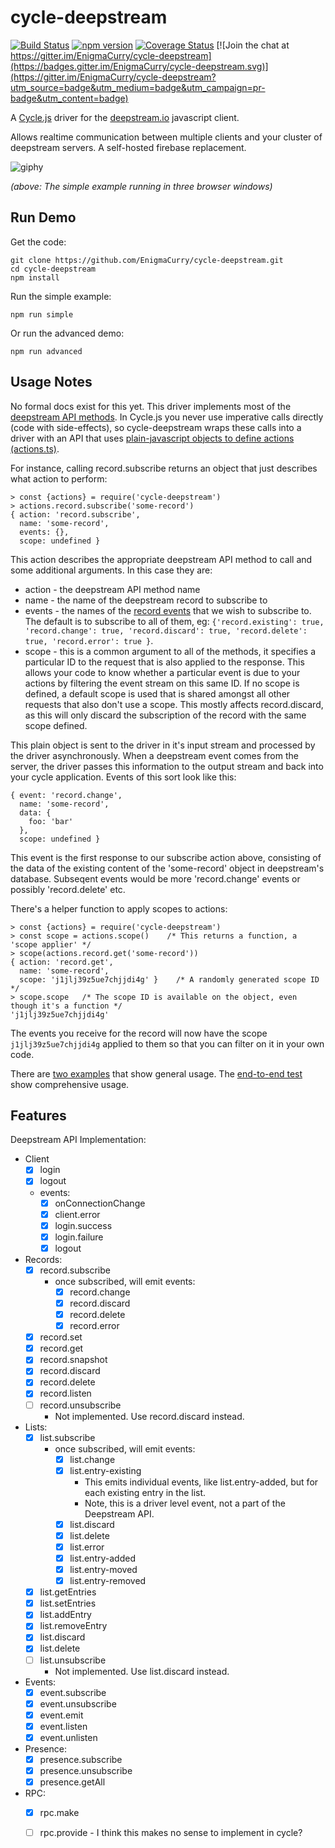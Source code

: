 cycle-deepstream
=====================

[![Build Status](https://travis-ci.org/EnigmaCurry/cycle-deepstream.svg?branch=master)](https://travis-ci.org/EnigmaCurry/cycle-deepstream)
[![npm version](https://img.shields.io/npm/v/cycle-deepstream.svg?maxAge=86400)](https://www.npmjs.com/package/cycle-deepstream)
[![Coverage Status](https://coveralls.io/repos/github/EnigmaCurry/cycle-deepstream/badge.svg?branch=master)](https://coveralls.io/github/EnigmaCurry/cycle-deepstream?branch=master)
[![Join the chat at https://gitter.im/EnigmaCurry/cycle-deepstream](https://badges.gitter.im/EnigmaCurry/cycle-deepstream.svg)](https://gitter.im/EnigmaCurry/cycle-deepstream?utm_source=badge&utm_medium=badge&utm_campaign=pr-badge&utm_content=badge)

A [Cycle.js](https://cycle.js.org/) driver for the [deepstream.io](https://deepstream.io) javascript client.

Allows realtime communication between multiple clients and your cluster of deepstream servers. A self-hosted firebase replacement.

![giphy](https://cloud.githubusercontent.com/assets/43061/23532850/f8351d38-ff7b-11e6-9645-905309d7ee05.gif)

*(above: The simple example running in three browser windows)*


Run Demo
----------
Get the code:

    git clone https://github.com/EnigmaCurry/cycle-deepstream.git
    cd cycle-deepstream
    npm install
    
Run the simple example:

    npm run simple

Or run the advanced demo:

    npm run advanced

Usage Notes
-------------

No formal docs exist for this yet. This driver implements most of the [deepstream API methods](https://deepstream.io/docs/client-js/client/). In Cycle.js you never use imperative calls directly (code with side-effects), so cycle-deepstream wraps these calls into a driver with an API that uses [plain-javascript objects to define actions (actions.ts)](https://github.com/EnigmaCurry/cycle-deepstream/blob/master/src/actions.ts).

For instance, calling record.subscribe returns an object that just describes what action to perform:

    > const {actions} = require('cycle-deepstream')
    > actions.record.subscribe('some-record')
    { action: 'record.subscribe',
      name: 'some-record',
      events: {},
      scope: undefined }

This action describes the appropriate deepstream API method to call and some additional arguments. In this case they are:

 * action - the deepstream API method name
 * name - the name of the deepstream record to subscribe to
 * events - the names of the [record events](https://deepstream.io/docs/client-js/datasync-record/#events) that we wish to subscribe to. The default is to subscribe to all of them, eg: ```{'record.existing': true, 'record.change': true, 'record.discard': true, 'record.delete': true, 'record.error': true }```. 
 * scope - this is a common argument to all of the methods, it specifies a particular ID to the request that is also applied to the response. This allows your code to know whether a particular event is due to your actions by filtering the event stream on this same ID. If no scope is defined, a default scope is used that is shared amongst all other requests that also don't use a scope. This mostly affects record.discard, as this will only discard the subscription of the record with the same scope defined.

This plain object is sent to the driver in it's input stream and processed by the driver asynchronously. When a deepstream event comes from the server, the driver passes this information to the output stream and back into your cycle application. Events of this sort look like this:

    { event: 'record.change',
      name: 'some-record',
      data: {
        foo: 'bar'
      },
      scope: undefined }

This event is the first response to our subscribe action above, consisting of the data of the existing content of the 'some-record' object in deepstream's database. Subseqent events would be more 'record.change' events or possibly 'record.delete' etc.

There's a helper function to apply scopes to actions:

    > const {actions} = require('cycle-deepstream')
    > const scope = actions.scope()    /* This returns a function, a 'scope applier' */
    > scope(actions.record.get('some-record'))
    { action: 'record.get',
      name: 'some-record',
      scope: 'j1jlj39z5ue7chjjdi4g' }    /* A randomly generated scope ID */
    > scope.scope   /* The scope ID is available on the object, even though it's a function */
    'j1jlj39z5ue7chjjdi4g'


The events you receive for the record will now have the scope `j1jlj39z5ue7chjjdi4g` applied to them so that you can filter on it in your own code.

There are [two examples](https://github.com/EnigmaCurry/cycle-deepstream/tree/master/examples) that show general usage. The [end-to-end test](https://github.com/EnigmaCurry/cycle-deepstream/blob/master/src/index.spec.ts) show comprehensive usage. 

Features
----------

Deepstream API Implementation:
  - Client
    - [x] login
    - [x] logout
    - events:
      - [x] onConnectionChange
      - [x] client.error
      - [x] login.success
      - [x] login.failure
      - [x] logout
  - Records:
    - [x] record.subscribe
       - once subscribed, will emit events:
         - [x] record.change
         - [x] record.discard
         - [x] record.delete
         - [x] record.error
    - [x] record.set
    - [x] record.get
    - [x] record.snapshot
    - [x] record.discard
    - [x] record.delete
    - [x] record.listen
    - [ ] record.unsubscribe
      - Not implemented. Use record.discard instead.
    
  - Lists:
    - [x] list.subscribe
      - once subscribed, will emit events:
         - [x] list.change
         - [x] list.entry-existing
           - This emits individual events, like list.entry-added, but for each existing entry in the list.
           - Note, this is a driver level event, not a part of the Deepstream API.
         - [x] list.discard
         - [x] list.delete
         - [x] list.error
         - [x] list.entry-added
         - [x] list.entry-moved
         - [x] list.entry-removed
    - [x] list.getEntries
    - [x] list.setEntries
    - [x] list.addEntry
    - [x] list.removeEntry
    - [x] list.discard
    - [x] list.delete
    - [ ] list.unsubscribe
      - Not implemented. Use list.discard instead.
    
    
  - Events:
    - [x] event.subscribe
    - [x] event.unsubscribe
    - [x] event.emit
    - [x] event.listen
    - [x] event.unlisten
    
  - Presence:
    - [x] presence.subscribe
    - [x] presence.unsubscribe
    - [x] presence.getAll
    
  - RPC:
    - [x] rpc.make
    - [ ] rpc.provide - I think this makes no sense to implement in cycle?

